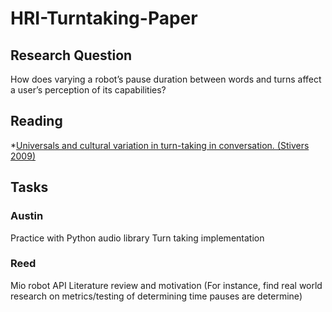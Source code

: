 # HRI-Turntaking-Paper

## Research Question 

How does varying a robot’s pause duration between words and turns affect a user’s perception of its capabilities?

## Reading 

*[Universals and cultural variation in turn-taking in conversation. (Stivers 2009)](http://pubman.mpdl.mpg.de/pubman/item/escidoc:66202/component/escidoc:68328/Stivers_2009_universals.pdf)

## Tasks


### Austin
Practice with Python audio library
Turn taking implementation

### Reed
Mio robot API 
Literature review and motivation (For instance, find real world research on metrics/testing of determining time pauses are determine)